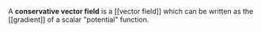 A **conservative vector field** is a [[vector field]] which can be written as the [[gradient]] of a scalar "potential" function.